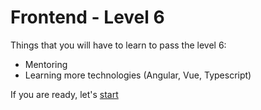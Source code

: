 # Frontend - Level 6

Things that you will have to learn to pass the level 6:
- Mentoring
- Learning more technologies (Angular, Vue, Typescript)


If you are ready, let's [start](program/frontend/level-6/EXERCISES.md)
